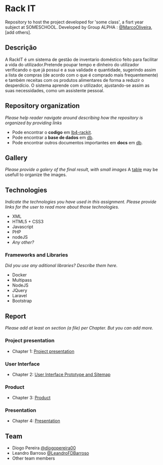 # Rack IT

Repository to host the project developed for 'some class', a fisrt year subject at SOMESCHOOL. Developed by Group ALPHA : [@MarcoOliveira](https://github.com/marcoamarooliveira), [add others].

## Descrição
A RackIT é um sistema de gestão de inventario doméstico feito para facilitar a vida do utilizador.Pretende poupar tempo e dinheiro do utilizador verificando o que já possui e a sua validade e quantidade, sugerindo assim a lista de compras (de acordo com o que é comprado mais frequentemente) e também receitas com os produtos alimentares de forma a reduzir o desperdício. O sistema aprende com o utilizador, ajustando-se assim as suas necessidades, como um assistente pessoal.

## Repository organization

_Please help reader navigate around describing how the repository is organized by providing links_
* Pode encontrar o **codigo** em [lb4-rackit](https://github.com/RackITPW/report/tree/main/lb4-rackit).
* Pode encontrar a **base de dados** em [db](https://github.com/RackITPW/report/tree/main/lb4-rackit).
* Pode encontrar outros documentos importantes em **docs** em [db](https://github.com/RackITPW/report/tree/main/lb4-rackit).

## Gallery

_Please provide a galery of the final result, with small images_
A [table](https://www.markdownguide.org/extended-syntax/#tables) may be usefull to organize the images.

## Technologies

_Indicate the technologies you have used in this assignment. Please provide links for the user to read more about those technologies._
* XML
* HTML5 + CSS3
* Javascript
* PHP
* nodeJS
* _Any other?_

### Frameworks and Libraries

_Did you use any aditional libraries? Describe them here._
* Docker
* Multipass
* NodeJS
* JQuery
* Laravel
* Bootstrap

## Report
_Please add at least on section (a file) per Chapter. But you can add more._

### Project presentation
* Chapter 1: [Project presentation](doc/c1.md)
### User Interface 
* Chapter 2: [User Interface Prototype and Sitemap](doc/c2.md)
### Product
* Chapter 3: [Product](doc/c3.md)
### Presentation
* Chapter 4: [Presentation](doc/c4.md)

## Team
* Diogo Pereira [@diogopereira00](https://github.com/diogopereira00)
* Leandro Barroso [@LeandroFDBarroso](https://github.com/LeandroFDBarroso) 
* Other team members
